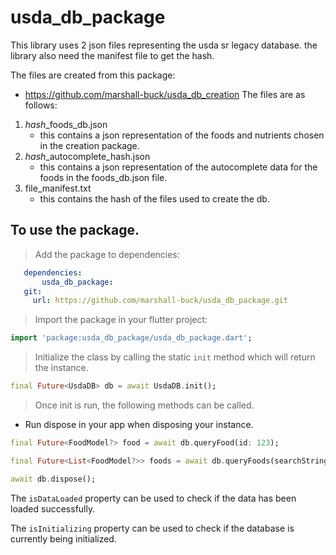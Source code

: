 # usda_db_package

This library uses 2 json files representing the usda sr legacy database. the library also need the manifest file to get the hash.

The files are created from this package:
- https://github.com/marshall-buck/usda_db_creation
The files are as follows:
1. *hash*_foods_db.json
   - this contains a json representation of the foods and nutrients chosen in the creation package.
2. *hash*_autocomplete_hash.json
   - this contains a json representation of the autocomplete data for the foods in the foods_db.json file.
3. file_manifest.txt
   - this contains the hash of the files used to create the db.



## To use the package.

> Add the package to dependencies:
 ```yaml
    dependencies:
        usda_db_package:
    git:
      url: https://github.com/marshall-buck/usda_db_package.git
```




> Import the package in your flutter project:

```dart
import 'package:usda_db_package/usda_db_package.dart';
```
> Initialize the class by calling the static `init` method which will return the instance.

```dart
final Future<UsdaDB> db = await UsdaDB.init();
```

> Once init is run, the following methods can be called.
- Run dispose in your app when disposing your instance.
```dart
final Future<FoodModel?> food = await db.queryFood(id: 123);

final Future<List<FoodModel?>> foods = await db.queryFoods(searchString: 'apple');

await db.dispose();
```

The `isDataLoaded` property can be used to check if the data has been loaded successfully.

The `isInitializing` property can be used to check if the database is currently being initialized.
